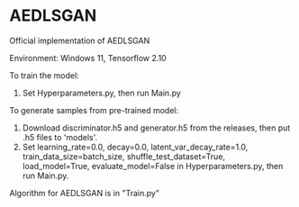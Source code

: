 # AEDLSGAN

Official implementation of AEDLSGAN  

Environment: Windows 11, Tensorflow 2.10  

To train the model:
1. Set Hyperparameters.py, then run Main.py

To generate samples from pre-trained model:
1. Download discriminator.h5 and generator.h5 from the releases, then put .h5 files to 'models'.  
2. Set learning_rate=0.0, decay=0.0, latent_var_decay_rate=1.0, train_data_size=batch_size, shuffle_test_dataset=True, load_model=True, evaluate_model=False in Hyperparameters.py, then run Main.py.  

Algorithm for AEDLSGAN is in "Train.py"  
